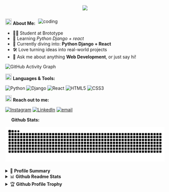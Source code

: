 <h1 align="center">
    <img src="https://readme-typing-svg.herokuapp.com/?font=Righteous&size=35&center=true&vCenter=true&width=500&height=70&color=5f1885F&duration=4000&lines=Hi+There!+%F0%9F%91%8B;+I%27m+NITHIN+%F0%9F%98%83;" />
</h1>

<img align="right" alt="coding" width="400" src="https://media1.giphy.com/media/v1.Y2lkPTc5MGI3NjExM3JqZmg3eXF3aDhyZWY1dmJjZXVjbDFvcjhyeDBjYTRwa3FkemdtaiZlcD12MV9pbnRlcm5hbF9naWZfYnlfaWQmY3Q9Zw/bGgsc5mWoryfgKBx1u/giphy.gif">


<img src="https://media.giphy.com/media/WUlplcMpOCEmTGBtBW/giphy.gif" width="20" height="20"> <b>About Me:</b>

- 👨‍💻 Student at Brototype
- 🐍 Learning <i>Python Django + react</i>
- 🚀 Currently diving into: **Python Django + React**
- 🛠️ Love turning ideas into real-world projects
- 💬 Ask me about anything **Web Development**, or just say hi!
  


![GitHub Activity Graph](https://github-readme-activity-graph.vercel.app/graph?username=nithnhh&theme=react-dark)



<img src="https://media.giphy.com/media/j2pOGeGYKe2xCCKwfi/giphy.gif" width="20" height="20"> <b>Languages & Tools:</b>

![Python](https://img.shields.io/badge/python-%2314354C.svg?style=for-the-badge&logo=python&logoColor=white) 
![Django](https://img.shields.io/badge/django-%23092E20.svg?style=for-the-badge&logo=django&logoColor=white) 
![React](https://img.shields.io/badge/react-%2320232a.svg?style=for-the-badge&logo=react&logoColor=%2361DAFB) 
![HTML5](https://img.shields.io/badge/html5-%23E34F26.svg?style=for-the-badge&logo=html5&logoColor=white) 
![CSS3](https://img.shields.io/badge/css3-%231572B6.svg?style=for-the-badge&logo=css3&logoColor=white)

<img src="https://media.giphy.com/media/LnQjpWaON8nhr21vNW/giphy.gif" width="20" height="20"> <b>Reach out to me:</b>

[![Instagram](https://img.shields.io/badge/Instagram-%23E4405F.svg?logo=Instagram&logoColor=white)](https://instagram.com/nithnhh__)
[![LinkedIn](https://img.shields.io/badge/LinkedIn-%230077B5.svg?logo=linkedin&logoColor=white)](http://www.linkedin.com/in/nithin-raj-003a55365)
[![email](https://img.shields.io/badge/Email-D14836?logo=gmail&logoColor=white)](mailto:nithinraj07sachu@gmail.com)

<img src="https://media.giphy.com/media/c8knYYZ5vzC8V6tpMI/giphy.gif" width="15" height="15"> <b>Github Stats:</b>

<div align="center">
<picture>
  <source media="(prefers-color-scheme: dark)" srcset="https://raw.githubusercontent.com/nithnhh/nithnhh/output/github-contribution-grid-snake-dark.svg">
  <source media="(prefers-color-scheme: light)" srcset="https://raw.githubusercontent.com/nithnhh/nithnhh/output/github-contribution-grid-snake.svg">
  <img alt="github contribution grid snake animation" src="https://raw.githubusercontent.com/nithnhh/nithnhh/output/github-contribution-grid-snake.svg">
</picture>
</div>

<br />

<details>
  <summary>📜 <b>Profile Summary</b></summary>
  <a align="center" href="https://github.com/nithnhh?tab=repositories">
    <p align="center">
      <img src="https://github-profile-summary-cards.vercel.app/api/cards/profile-details?username=nithnhh&theme=github_dark" alt="my github stats"/>&nbsp;
    </p>
  </a>
</details>

<details>
  <summary>📊 <b>Github Readme Stats</b></summary>
  <br />
  <p align="center">
    <a href="https://github.com/nithnhh">
      <img align="center" width="430" src="https://github-readme-stats.vercel.app/api?username=nithnhh&layout=compact&theme=radical&langs_count=6" />
    </a>
  </p>
</details>

<details>
  <summary>🏆 <b>Github Profile Trophy</b></summary>
  <br />
  <p align="center">
    <a href="https://github.com/nithnhh">
      <img src="https://github-profile-trophy.vercel.app/?username=nithnhh&column=8&theme=darkhub"/>
    </a>
  </p>
</details>
